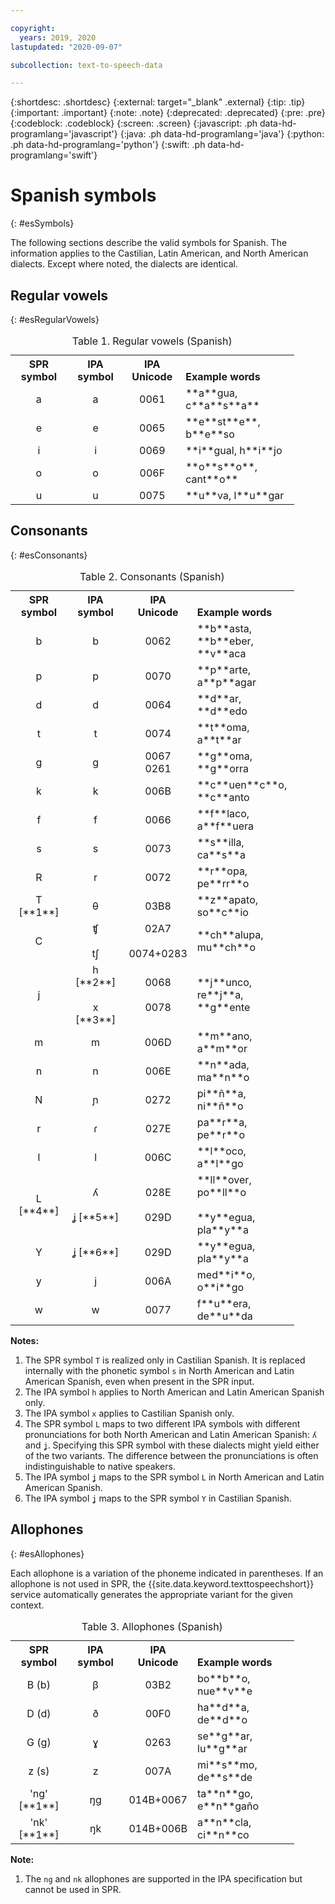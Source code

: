 ```yaml
---

copyright:
  years: 2019, 2020
lastupdated: "2020-09-07"

subcollection: text-to-speech-data

---
```


{:shortdesc: .shortdesc}
{:external: target="_blank" .external}
{:tip: .tip}
{:important: .important}
{:note: .note}
{:deprecated: .deprecated}
{:pre: .pre}
{:codeblock: .codeblock}
{:screen: .screen}
{:javascript: .ph data-hd-programlang='javascript'}
{:java: .ph data-hd-programlang='java'}
{:python: .ph data-hd-programlang='python'}
{:swift: .ph data-hd-programlang='swift'}

# Spanish symbols
{: #esSymbols}

The following sections describe the valid symbols for Spanish. The information applies to the Castilian, Latin American, and North American dialects. Except where noted, the dialects are identical.

## Regular vowels
{: #esRegularVowels}

<table style="width:90%">
  <caption>Table 1. Regular vowels (Spanish)</caption>
  <tr>
    <th style="width:20%; text-align:center; vertical-align:bottom">
      SPR symbol
    </th>
    <th style="width:20%; text-align:center; vertical-align:bottom">
      IPA symbol
    </th>
    <th style="width:20%; text-align:center; vertical-align:bottom">
      IPA Unicode
    </th>
    <th style="text-align:left; vertical-align:bottom">
      Example words
    </th>
  </tr>
  <tr>
    <td style="text-align:center">
      a
    </td>
    <td style="text-align:center">
      a
    </td>
    <td style="text-align:center">
      0061
    </td>
    <td>
      **a**gua, c**a**s**a**
    </td>
  </tr>
  <tr>
    <td style="text-align:center">
      e
    </td>
    <td style="text-align:center">
      e
    </td>
    <td style="text-align:center">
      0065
    </td>
    <td>
      **e**st**e**, b**e**so
    </td>
  </tr>
  <tr>
    <td style="text-align:center">
      i
    </td>
    <td style="text-align:center">
      i
    </td>
    <td style="text-align:center">
      0069
    </td>
    <td>
      **i**gual, h**i**jo
    </td>
  </tr>
  <tr>
    <td style="text-align:center">
      o
    </td>
    <td style="text-align:center">
      o
    </td>
    <td style="text-align:center">
      006F
    </td>
    <td>
      **o**s**o**, cant**o**
    </td>
  </tr>
  <tr>
    <td style="text-align:center">
      u
    </td>
    <td style="text-align:center">
      u
    </td>
    <td style="text-align:center">
      0075
    </td>
    <td>
      **u**va, l**u**gar
    </td>
  </tr>
</table>

## Consonants
{: #esConsonants}

<table style="width:90%">
  <caption>Table 2. Consonants (Spanish)</caption>
  <tr>
    <th style="width:20%; text-align:center; vertical-align:bottom">
      SPR symbol
    </th>
    <th style="width:20%; text-align:center; vertical-align:bottom">
      IPA symbol
    </th>
    <th style="width:20%; text-align:center; vertical-align:bottom">
      IPA Unicode
    </th>
    <th style="text-align:left; vertical-align:bottom">
      Example words
    </th>
  </tr>
  <tr>
    <td style="text-align:center">
      b
    </td>
    <td style="text-align:center">
      b
    </td>
    <td style="text-align:center">
      0062
    </td>
    <td>
      **b**asta, **b**eber, **v**aca
    </td>
  </tr>
  <tr>
    <td style="text-align:center">
      p
    </td>
    <td style="text-align:center">
      p
    </td>
    <td style="text-align:center">
      0070
    </td>
    <td>
      **p**arte, a**p**agar
    </td>
  </tr>
  <tr>
    <td style="text-align:center">
      d
    </td>
    <td style="text-align:center">
      d
    </td>
    <td style="text-align:center">
      0064
    </td>
    <td>
      **d**ar, **d**edo
    </td>
  </tr>
  <tr>
    <td style="text-align:center">
      t
    </td>
    <td style="text-align:center">
      t
    </td>
    <td style="text-align:center">
      0074
    </td>
    <td>
      **t**oma, a**t**ar
    </td>
  </tr>
  <tr>
    <td style="text-align:center">
      g
    </td>
    <td style="text-align:center">
      g
    </td>
    <td style="text-align:center">
      0067<br/>
      0261
    </td>
    <td>
      **g**oma, **g**orra
    </td>
  </tr>
  <tr>
    <td style="text-align:center">
      k
    </td>
    <td style="text-align:center">
      k
    </td>
    <td style="text-align:center">
      006B
    </td>
    <td>
      **c**uen**c**o, **c**anto
    </td>
  </tr>
  <tr>
    <td style="text-align:center">
      f
    </td>
    <td style="text-align:center">
      f
    </td>
    <td style="text-align:center">
      0066
    </td>
    <td>
      **f**laco, a**f**uera
    </td>
  </tr>
  <tr>
    <td style="text-align:center">
      s
    </td>
    <td style="text-align:center">
      s
    </td>
    <td style="text-align:center">
      0073
    </td>
    <td>
      **s**illa, ca**s**a
    </td>
  </tr>
  <tr>
    <td style="text-align:center">
      R
    </td>
    <td style="text-align:center">
      r
    </td>
    <td style="text-align:center">
      0072
    </td>
    <td>
      **r**opa, pe**rr**o
    </td>
  </tr>
  <tr>
    <td style="text-align:center">
      T [**1**]
    </td>
    <td style="text-align:center">
      &#952;
    </td>
    <td style="text-align:center">
      03B8
    </td>
    <td>
      **z**apato, so**c**io
    </td>
  </tr>
  <tr>
    <td style="text-align:center">
      C
    </td>
    <td style="text-align:center">
      &#679;<br/></br>
      t&#643;
    </td>
    <td style="text-align:center">
      02A7<br/></br>
      0074+0283
    </td>
    <td>
      **ch**alupa, mu**ch**o
    </td>
  </tr>
  <tr>
    <td style="text-align:center">
      j
    </td>
    <td style="text-align:center">
      h [**2**]<br/><br/>
      x [**3**]
    </td>
    <td style="text-align:center">
      0068<br/><br/>
      0078
    </td>
    <td>
      **j**unco, re**j**a, **g**ente
    </td>
  </tr>
  <tr>
    <td style="text-align:center">
      m
    </td>
    <td style="text-align:center">
      m
    </td>
    <td style="text-align:center">
      006D
    </td>
    <td>
      **m**ano, a**m**or
    </td>
  </tr>
  <tr>
    <td style="text-align:center">
      n
    </td>
    <td style="text-align:center">
      n
    </td>
    <td style="text-align:center">
      006E
    </td>
    <td>
      **n**ada, ma**n**o
    </td>
  </tr>
  <tr>
    <td style="text-align:center">
      N
    </td>
    <td style="text-align:center">
      &#626;
    </td>
    <td style="text-align:center">
      0272
    </td>
    <td>
      pi**&ntilde;**a, ni**&ntilde;**o
    </td>
  </tr>
  <tr>
    <td style="text-align:center">
      r
    </td>
    <td style="text-align:center">
      &#638;
    </td>
    <td style="text-align:center">
      027E
    </td>
    <td>
      pa**r**a, pe**r**o
    </td>
  </tr>
  <tr>
    <td style="text-align:center">
      l
    </td>
    <td style="text-align:center">
      l
    </td>
    <td style="text-align:center">
      006C
    </td>
    <td>
      **l**oco, a**l**go
    </td>
  </tr>
  <tr>
    <td style="text-align:center">
      L [**4**]
    </td>
    <td style="text-align:center">
      &#654;<br/><br/>
      &#669; [**5**]
    </td>
    <td style="text-align:center">
      028E<br/><br/>
      029D
    </td>
    <td>
      **ll**over, po**ll**o<br/><br/>
      **y**egua, pla**y**a
    </td>
  </tr>
  <tr>
    <td style="text-align:center">
      Y
    </td>
    <td style="text-align:center">
      &#669; [**6**]
    </td>
    <td style="text-align:center">
      029D
    </td>
    <td>
      **y**egua, pla**y**a
    </td>
  </tr>
  <tr>
    <td style="text-align:center">
      y
    </td>
    <td style="text-align:center">
      j
    </td>
    <td style="text-align:center">
      006A
    </td>
    <td>
      med**i**o, o**i**go
    </td>
  </tr>
  <tr>
    <td style="text-align:center">
      w
    </td>
    <td style="text-align:center">
      w
    </td>
    <td style="text-align:center">
      0077
    </td>
    <td>
      f**u**era, de**u**da
    </td>
  </tr>
</table>

**Notes:**

1.  The SPR symbol `T` is realized only in Castilian Spanish. It is replaced internally with the phonetic symbol `s` in North American and Latin American Spanish, even when present in the SPR input.
1.  The IPA symbol `h` applies to North American and Latin American Spanish only.
1.  The IPA symbol `x` applies to Castilian Spanish only.
1.  The SPR symbol `L` maps to two different IPA symbols with different pronunciations for both North American and Latin American Spanish: <code>&#654;</code> and <code>&#669;</code>. Specifying this SPR symbol with these dialects might yield either of the two variants. The difference between the pronunciations is often indistinguishable to native speakers.
1.  The IPA symbol <code>&#669;</code> maps to the SPR symbol `L` in North American and Latin American Spanish.
1.  The IPA symbol <code>&#669;</code> maps to the SPR symbol `Y` in Castilian Spanish.

## Allophones
{: #esAllophones}

Each allophone is a variation of the phoneme indicated in parentheses. If an allophone is not used in SPR, the {{site.data.keyword.texttospeechshort}} service automatically generates the appropriate variant for the given context.

<table style="width:90%">
  <caption>Table 3. Allophones (Spanish)</caption>
  <tr>
    <th style="width:20%; text-align:center; vertical-align:bottom">
      SPR symbol
    </th>
    <th style="width:20%; text-align:center; vertical-align:bottom">
      IPA symbol
    </th>
    <th style="width:20%; text-align:center; vertical-align:bottom">
      IPA Unicode
    </th>
    <th style="text-align:left; vertical-align:bottom">
      Example words
    </th>
  </tr>
  <tr>
    <td style="text-align:center">
      B (b)
    </td>
    <td style="text-align:center">
      &#946;
    </td>
    <td style="text-align:center">
      03B2
    </td>
    <td>
      bo**b**o, nue**v**e
    </td>
  </tr>
  <tr>
    <td style="text-align:center">
      D (d)
    </td>
    <td style="text-align:center">
      &#240;
    </td>
    <td style="text-align:center">
      00F0
    </td>
    <td>
      ha**d**a, de**d**o
    </td>
  </tr>
  <tr>
    <td style="text-align:center">
      G (g)
    </td>
    <td style="text-align:center">
      &#611;
    </td>
    <td style="text-align:center">
      0263
    </td>
    <td>
      se**g**ar, lu**g**ar
    </td>
  </tr>
  <tr>
    <td style="text-align:center">
      z (s)
    </td>
    <td style="text-align:center">
      z
    </td>
    <td style="text-align:center">
      007A
    </td>
    <td>
      mi**s**mo, de**s**de
    </td>
  </tr>
  <tr>
    <td style="text-align:center">
      'ng' [**1**]
    </td>
    <td style="text-align:center">
      &#331;g
    </td>
    <td style="text-align:center">
      014B+0067
    </td>
    <td>
      ta**n**go, e**n**ga&ntilde;o
    </td>
  </tr>
  <tr>
    <td style="text-align:center">
      'nk' [**1**]
    </td>
    <td style="text-align:center">
      &#331;k
    </td>
    <td style="text-align:center">
      014B+006B
    </td>
    <td>
      a**n**cla, ci**n**co
    </td>
  </tr>
</table>

**Note:**

1.  The `ng` and `nk` allophones are supported in the IPA specification but cannot be used in SPR.
